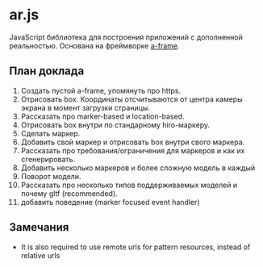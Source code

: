 # ar.js

JavaScript библиотека для построения приложений с дополненной реальностью.
Основана на фреймворке [a-frame](https://aframe.io/).

## План доклада

1. Создать пустой a-frame, упомянуть про https.
2. Отрисовать box.
   Координаты отсчитываются от центра камеры экрана в момент загрузки страницы.
3. Рассказать про marker-based и location-based.
4. Отрисовать box внутри по стандарному hiro-маркеру.
4. Сделать маркер.
5. Добавить свой маркер и отрисовать box внутри свого маркера.
6. Рассказать про требования/ограничения для маркеров и как их сгенерировать.
7. Добавить несколько маркеров и более сложную модель в каждый
8. Поворот модели.
9. Рассказать про несколько типов поддерживаемых моделей и почему gltf (recommended).
10. добавить поведение (marker focused event handler)

## Замечания

- It is also required to use remote urls for pattern resources, instead of relative urls
